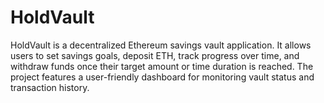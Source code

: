# HoldVault

HoldVault is a decentralized Ethereum savings vault application. It allows users to set savings goals, deposit ETH, track progress over time, and withdraw funds once their target amount or time duration is reached. The project features a user-friendly dashboard for monitoring vault status and transaction history.